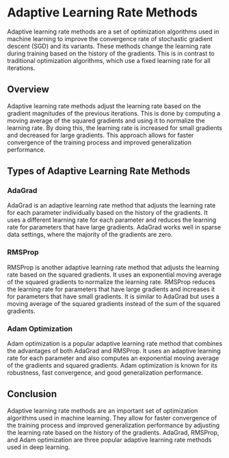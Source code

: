# Adaptive Learning Rate Methods

Adaptive learning rate methods are a set of optimization algorithms used in machine learning to improve the convergence rate of stochastic gradient descent (SGD) and its variants. These methods change the learning rate during training based on the history of the gradients. This is in contrast to traditional optimization algorithms, which use a fixed learning rate for all iterations. 

## Overview

Adaptive learning rate methods adjust the learning rate based on the gradient magnitudes of the previous iterations. This is done by computing a moving average of the squared gradients and using it to normalize the learning rate. By doing this, the learning rate is increased for small gradients and decreased for large gradients. This approach allows for faster convergence of the training process and improved generalization performance.

## Types of Adaptive Learning Rate Methods

### AdaGrad

AdaGrad is an adaptive learning rate method that adjusts the learning rate for each parameter individually based on the history of the gradients. It uses a different learning rate for each parameter and reduces the learning rate for parameters that have large gradients. AdaGrad works well in sparse data settings, where the majority of the gradients are zero.

### RMSProp

RMSProp is another adaptive learning rate method that adjusts the learning rate based on the squared gradients. It uses an exponential moving average of the squared gradients to normalize the learning rate. RMSProp reduces the learning rate for parameters that have large gradients and increases it for parameters that have small gradients. It is similar to AdaGrad but uses a moving average of the squared gradients instead of the sum of the squared gradients.

### Adam Optimization

Adam optimization is a popular adaptive learning rate method that combines the advantages of both AdaGrad and RMSProp. It uses an adaptive learning rate for each parameter and also computes an exponential moving average of the gradients and squared gradients. Adam optimization is known for its robustness, fast convergence, and good generalization performance.

## Conclusion

Adaptive learning rate methods are an important set of optimization algorithms used in machine learning. They allow for faster convergence of the training process and improved generalization performance by adjusting the learning rate based on the history of the gradients. AdaGrad, RMSProp, and Adam optimization are three popular adaptive learning rate methods used in deep learning.
